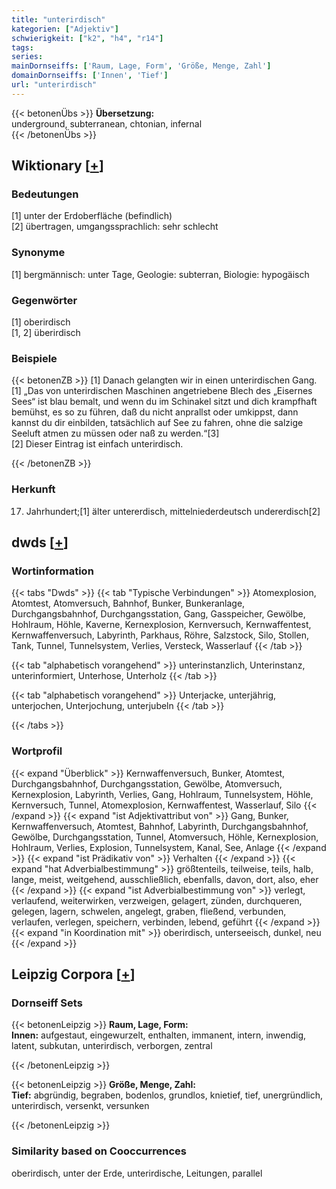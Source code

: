 ```yaml
---
title: "unterirdisch"
kategorien: ["Adjektiv"]
schwierigkeit: ["k2", "h4", "r14"]
tags:
series:
mainDornseiffs: ['Raum, Lage, Form', 'Größe, Menge, Zahl']
domainDornseiffs: ['Innen', 'Tief']
url: "unterirdisch"
---
```


{{< betonenÜbs >}}
**Übersetzung:**  
underground, subterranean, chtonian, infernal  
{{< /betonenÜbs >}}

## Wiktionary [[+](https://de.wiktionary.org/wiki/unterirdisch)]

### Bedeutungen
[1] unter der Erdoberfläche (befindlich)  
[2] übertragen, umgangssprachlich: sehr schlecht  

### Synonyme
[1] bergmännisch: unter Tage, Geologie: subterran, Biologie: hypogäisch  

### Gegenwörter
[1] oberirdisch  
[1, 2] überirdisch  

### Beispiele
{{< betonenZB >}}
[1] Danach gelangten wir in einen unterirdischen Gang.  
[1] „Das von unterirdischen Maschinen angetriebene Blech des „Eisernes Sees“ ist blau bemalt, und wenn du im Schinakel sitzt und dich krampfhaft bemühst, es so zu führen, daß du nicht anprallst oder umkippst, dann kannst du dir einbilden, tatsächlich auf See zu fahren, ohne die salzige Seeluft atmen zu müssen oder naß zu werden.“[3]  
[2] Dieser Eintrag ist einfach unterirdisch.  

{{< /betonenZB >}}
### Herkunft
17. Jahrhundert;[1] älter untererdisch, mittelniederdeutsch undererdisch[2]  



## dwds [[+](https://www.dwds.de/wb/unterirdisch)]

### Wortinformation
{{< tabs "Dwds" >}}
{{< tab "Typische Verbindungen" >}}
Atomexplosion, Atomtest, Atomversuch, Bahnhof, Bunker, Bunkeranlage, Durchgangsbahnhof, Durchgangsstation, Gang, Gasspeicher, Gewölbe, Hohlraum, Höhle, Kaverne, Kernexplosion, Kernversuch, Kernwaffentest, Kernwaffenversuch, Labyrinth, Parkhaus, Röhre, Salzstock, Silo, Stollen, Tank, Tunnel, Tunnelsystem, Verlies, Versteck, Wasserlauf
{{< /tab >}}

{{< tab "alphabetisch vorangehend" >}}
unterinstanzlich, Unterinstanz, unterinformiert, Unterhose, Unterholz
{{< /tab >}}

{{< tab "alphabetisch vorangehend" >}}
Unterjacke, unterjährig, unterjochen, Unterjochung, unterjubeln
{{< /tab >}}

{{< /tabs >}}

### Wortprofil
{{< expand "Überblick" >}} Kernwaffenversuch, Bunker, Atomtest, Durchgangsbahnhof, Durchgangsstation, Gewölbe, Atomversuch, Kernexplosion, Labyrinth, Verlies, Gang, Hohlraum, Tunnelsystem, Höhle, Kernversuch, Tunnel, Atomexplosion, Kernwaffentest, Wasserlauf, Silo {{< /expand >}}
{{< expand "ist Adjektivattribut von" >}} Gang, Bunker, Kernwaffenversuch, Atomtest, Bahnhof, Labyrinth, Durchgangsbahnhof, Gewölbe, Durchgangsstation, Tunnel, Atomversuch, Höhle, Kernexplosion, Hohlraum, Verlies, Explosion, Tunnelsystem, Kanal, See, Anlage {{< /expand >}}
{{< expand "ist Prädikativ von" >}} Verhalten {{< /expand >}}
{{< expand "hat Adverbialbestimmung" >}} größtenteils, teilweise, teils, halb, lange, meist, weitgehend, ausschließlich, ebenfalls, davon, dort, also, eher {{< /expand >}}
{{< expand "ist Adverbialbestimmung von" >}} verlegt, verlaufend, weiterwirken, verzweigen, gelagert, zünden, durchqueren, gelegen, lagern, schwelen, angelegt, graben, fließend, verbunden, verlaufen, verlegen, speichern, verbinden, lebend, geführt {{< /expand >}}
{{< expand "in Koordination mit" >}} oberirdisch, unterseeisch, dunkel, neu {{< /expand >}}

## Leipzig Corpora [[+](https://corpora.uni-leipzig.de/en/res?word=unterirdisch&corpusId=deu_newscrawl-public_2018)]

### Dornseiff Sets
{{< betonenLeipzig >}}
**Raum, Lage, Form:**  
**Innen:** aufgestaut, eingewurzelt, enthalten, immanent, intern, inwendig, latent, subkutan, unterirdisch, verborgen, zentral  

{{< /betonenLeipzig >}}


{{< betonenLeipzig >}}
**Größe, Menge, Zahl:**  
**Tief:** abgründig, begraben, bodenlos, grundlos, knietief, tief, unergründlich, unterirdisch, versenkt, versunken  

{{< /betonenLeipzig >}}

### Similarity based on Cooccurrences
oberirdisch, unter der Erde, unterirdische, Leitungen, parallel

